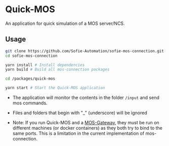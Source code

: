 # Quick-MOS

An application for quick simulation of a MOS server/NCS.

## Usage

```bash
git clone https://github.com/Sofie-Automation/sofie-mos-connection.git
cd sofie-mos-connection

yarn install # Install dependencies
yarn build # Build all mos-connection packages

cd /packages/quick-mos

yarn start # Start the Quick-MOS application
```

- The application will monitor the contents in the folder `/input` and send mos commands.
- Files and folders that begin with "\_" (underscore) will be ignored

- Note: If you run Quick-MOS and a [MOS-Gateway](https://github.com/Sofie-Automation/sofie-core/tree/main/packages/mos-gateway), they must be run on different machines (or docker containers) as they both try to bind to the same ports. This is a limitation in the current implementation of mos-connection.
